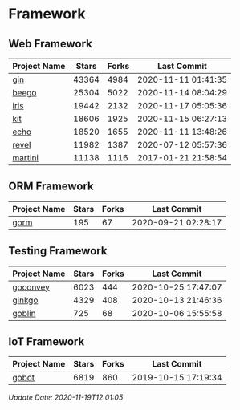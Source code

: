 # Framework

## Web Framework
| Project Name | Stars | Forks | Last Commit |
| ------------ | ----- | ----- | ----------- |
| [gin](https://github.com/gin-gonic/gin) | 43364 | 4984 | 2020-11-11 01:41:35 |
| [beego](https://github.com/astaxie/beego) | 25304 | 5022 | 2020-11-14 08:04:29 |
| [iris](https://github.com/kataras/iris) | 19442 | 2132 | 2020-11-17 05:05:36 |
| [kit](https://github.com/go-kit/kit) | 18606 | 1925 | 2020-11-15 06:27:13 |
| [echo](https://github.com/labstack/echo) | 18520 | 1655 | 2020-11-11 13:48:26 |
| [revel](https://github.com/revel/revel) | 11982 | 1387 | 2020-07-12 05:57:36 |
| [martini](https://github.com/go-martini/martini) | 11138 | 1116 | 2017-01-21 21:58:54 |

## ORM Framework
| Project Name | Stars | Forks | Last Commit |
| ------------ | ----- | ----- | ----------- |
| [gorm](https://github.com/jinzhu/gorm) | 195 | 67 | 2020-09-21 02:28:17 |

## Testing Framework
| Project Name | Stars | Forks | Last Commit |
| ------------ | ----- | ----- | ----------- |
| [goconvey](https://github.com/smartystreets/goconvey) | 6023 | 444 | 2020-10-25 17:47:07 |
| [ginkgo](https://github.com/onsi/ginkgo) | 4329 | 408 | 2020-10-13 21:46:36 |
| [goblin](https://github.com/franela/goblin) | 725 | 68 | 2020-10-06 15:55:58 |

## IoT Framework
| Project Name | Stars | Forks | Last Commit |
| ------------ | ----- | ----- | ----------- |
| [gobot](https://github.com/hybridgroup/gobot) | 6819 | 860 | 2019-10-15 17:19:34 |

*Update Date: 2020-11-19T12:01:05*